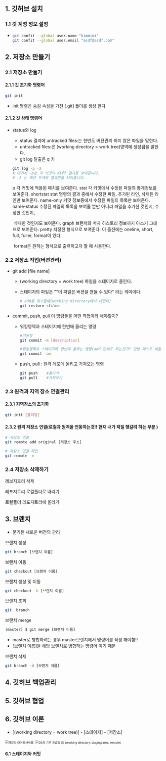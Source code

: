 ## 1. 깃허브 설치

### 1.1 깃 계정 정보 설정

 - ```bash
   git confit --global user.name "kimmimi"
   git confit --global user.email "asdf@asdf.com"
   ```

   

## 2. 저장소 만들기

### 2.1 저장소 만들기

#### 2.1.1 깃 초기화 명령어

```bash
git init
```

- init 명령은 숨김 속성을 가진  [.git] 폴더를 생성 한다

#### 2.1.2 깃 상태 명령어

- status와 log
  - status 결과에 untracked files:는 한번도 버젼관리 하지 않은 파일을 말한다.
  - untracked files:은 (working directory = work tree)영역에 생성됨을 말한다.
  - git log 탈출은 q 키
  
  ```bash
  git log -p -2
  # 여기서 -p는 각 커밋의 diff 결과를 보여줍니다.
  # -2 는 최근 두개의 결과만를 보여줍니다.
  ```
  
  p		각 커밋에 적용된 패치를 보여준다.
  stat		각 커밋에서 수정된 파일의 통계정보를 보여준다.
  shortstat	stat 명령의 결과 중에서 수정한 파일, 추가된 라인, 삭제된 라인만 보여준다.
  name-only	커밋 정보중에서 수정된 파일의 목록만 보여준다.
  name-status	수정된 파일의 목록을 보여줄 뿐만 아니라 파일을 추가한 것인지, 수정한 것인지, 
  
  ​							삭제한 것인지도 보여준다.
  graph		브랜치와 머지 히스토리 정보까지 아스키 그래프로 보여준다.
  pretty		지정한 형식으로 보여준다. 이 옵션에는 oneline, short, full, fuller, format이 있다. 
  
  ​					format은 원하는 형식으로 출력하고자 할 때 사용한다.

### 2.2 저장소 작업(버젼관리)

- git add [file name]
  - (working directory = work tree) 파일을 스테이지로 올린다.
  
  - 스테이지의 파일은 ""이 파일은 버젼을 만들 수 있다" 라는 의미이다.
  
    ```bash
    # add를 취소할때(working directory에서 내린다)
    git restore <file>
    ```
  
    
  
- commit, push, pull 이 명령들을 어떤 작업이라 해야할지?

  - 워킹영역과 스테이지에 한번에 올리는 명령

    ```bash
    #기본형
    git commit -m [description]
    
    #워킹영역과 스테이지에 한번에 올리는 명령(add 안해도 되는건가? 한번 테스트 해볼것!!)
    git commit -am
    ```

    

  - push, pull : 원격 레포에 올리고 가져오는 명령

    ```bash
    git push	#올리기
    git pull	#가져오기
    ```

    

### 2.3 원격과 지역 장소 연결관리

#### 	2.3.1 지역장소의 초기화

```bash 
git init [폴더명]
```

#### 	2.3.2 원격 저장소 연결(로컬과 원격을 연동하는것!! 현재 내가 제일 헷갈려 하는 부분 )

```bash
# 저장소 연결
git remote add original [저장소 주소]

# 저장소 연결 확인
git remote -v
```



### 2.4 저장소 삭제하기

레보지트리 삭제

레포지트리 로컬폴더로 내리기

로컬폴더 레포지트리에 올리기

## 3. 브랜치

- 분기된 새로운 버전의 관리

브랜치 생성

```bash
git branch [브랜치 이름]
```

브랜치 이동

```bash
git checkout [브랜치 이름]
```

브랜치 생성 및 이동

```bash
git checkout -b [브랜치 이름]
```

브랜치 조회

```bash
git  branch
```

브랜치 merge

```bash
(master) $ git merge [브랜치 이름]
```

- master로 병합하려는 경우 master브랜치에서 명령어를 작성 해야함!!
- [브랜치 이름]을 해당 브랜치로 병합하는 명령어 이기 때문

브랜치 삭제

```bash
git branch -d [브랜치 이름]
```



## 4. 깃허브 백업관리

## 5. 깃허브 협업

## 6. 깃허브 이론

- [(working directory = work tree)] - [스테이지] - [저장소]

<img src="https://git-scm.com/book/en/v2/images/lifecycle.png" alt="파일의 라이프사이클." style="zoom: 67%;" />

<img src="https://media.vlpt.us/images/janeljs/post/2654de26-d74b-4618-9a3c-96668a4e2a53/image.png" alt="Git의 기본 개념들 (1) (working directory, staging area, remote)" style="zoom: 67%;" />



#### 6.1 스테이지와 커밋



